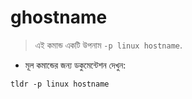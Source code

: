 # ghostname

> এই কমান্ড একটি উপনাম `-p linux hostname`.

- মূল কমান্ডের জন্য ডকুমেন্টেশন দেখুন:

`tldr -p linux hostname`
